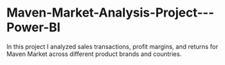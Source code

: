 # Maven-Market-Analysis-Project---Power-BI
In this project I analyzed sales transactions, profit margins, and returns for Maven Market across different product brands and countries. 
